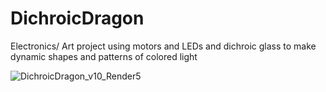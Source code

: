 # DichroicDragon
Electronics/ Art project using motors and LEDs and dichroic glass to make dynamic shapes and patterns of colored light

![DichroicDragon_v10_Render5](https://user-images.githubusercontent.com/17936867/231165548-66d93941-7d3c-408b-8308-696b263351a8.png)

